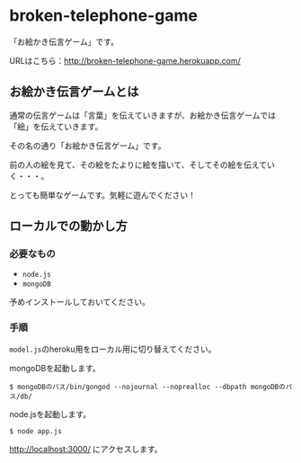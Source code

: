 broken-telephone-game
=====================
「お絵かき伝言ゲーム」です。

URLはこちら：http://broken-telephone-game.herokuapp.com/

お絵かき伝言ゲームとは
----------------------
通常の伝言ゲームは「言葉」を伝えていきますが、お絵かき伝言ゲームでは「絵」を伝えていきます。

その名の通り「お絵かき伝言ゲーム」です。

前の人の絵を見て、その絵をたよりに絵を描いて、そしてその絵を伝えていく・・・。

とっても簡単なゲームです。気軽に遊んでください！ 

ローカルでの動かし方
--------------------
### 必要なもの ###
+ `node.js`
+ `mongoDB`

予めインストールしておいてください。

### 手順 ###
`model.js`のheroku用をローカル用に切り替えてください。

mongoDBを起動します。

    $ mongoDBのパス/bin/gongod --nojournal --noprealloc --dbpath mongoDBのパス/db/
    
node.jsを起動します。

    $ node app.js
    
[http://localhost:3000/](http://localhost:3000/) にアクセスします。
